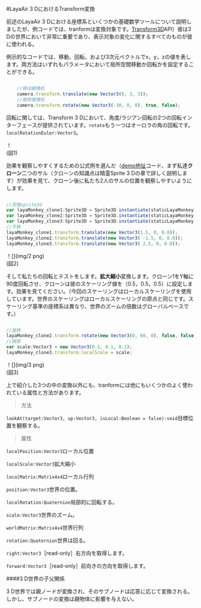 #LayaAir 3 DにおけるTransform変換

前述のLayaAir 3 Dにおける座標系といくつかの基礎数学ツールについて説明しましたが、例コードでは、tranformは変換対象です。[Transform3D](https://layaair.ldc.layabox.com/api2/Chinese/index.html?category=Core&class=laya.d3.core.Transform3D)API）彼は3 Dの世界において非常に重要であり、表示対象の変化に関するすべてのものが彼に使われる。

例示的なコードでは、移動、回転、および3次元ベクトルでx，y，zの値を表します。両方法はいずれもパラメータにおいて局所空間移動か回転かを設定することができる。


```typescript

	//移动摄像机
	camera.transform.translate(new Vector3(0, 3, 3));
	//旋转摄像机
	camera.transform.rotate(new Vector3(-30, 0, 0), true, false);
```


回転に関しては、Transform 3 Dにおいて、角度/ラジアン回転の2つの回転インターフェースが提供されています。`rotate`もう一つはオーロラの角の回転です。`localRotationEuler:Vector3`。

！[](img/1.png)<br/>(図1)

効果を観察しやすくするための公式例を選んだ（[demo地址](https://layaair.ldc.layabox.com/demo2/?language=ch&category=3d&group=Sprite3D&name=TransformDemo)コード、まず私達**クローン**二つのサル（クローンの知識点は精霊Sprite 3 Dの章で詳しく説明します）が効果を見て、クローン後に私たち2人のサルの位置を観察しやすいようにします。


```typescript

//克隆sprite3d
var layaMonkey_clone1:Sprite3D = Sprite3D.instantiate(staticLayaMonkey, _scene, false, new Vector3(0.0, 0, 0.5));
var layaMonkey_clone2:Sprite3D = Sprite3D.instantiate(staticLayaMonkey, _scene, false, new Vector3(0.0, 0, 0.5));
var layaMonkey_clone3:Sprite3D = Sprite3D.instantiate(staticLayaMonkey, _scene, false, new Vector3(0.0, 0, 0.5));
//平移
layaMonkey_clone1.transform.translate(new Vector3(1.5, 0, 0.0));
layaMonkey_clone2.transform.translate(new Vector3( -1.5, 0, 0.0));
layaMonkey_clone3.transform.translate(new Vector3( 2.5, 0, 0.0));
```


！[](img/2 png)<br/>(図2)

そして私たちの回転とテストをします。**拡大縮小**変換します。クローン1をY軸に90度回転させ、クローンは彼のスケーリング値を（0.5，0.5，0.5）に設定します。効果を見てください。（今回のスケーリングはローカルスケーリングを使用しています。世界のスケーリングはローカルスケーリングの原点と同じです。スケーリング基準の座標系は異なり、世界のズームの倍数はグローバルベースです。）


```typescript

//旋转
layaMonkey_clone2.transform.rotate(new Vector3(0, 60, 0), false, false);
//缩放
var scale:Vector3 = new Vector3(0.1, 0.1, 0.1);
layaMonkey_clone3.transform.localScale = scale;
```


！[](img/3 png)<br/>(図3)

上で紹介した3つの中の変換以外にも、tranformには他にもいくつかのよく使われている属性と方法があります。

>方法

`lookAt(target:Vector3, up:Vector3, isLocal:Boolean = false):void`目標位置を観察する。

>属性

`localPosition:Vector3`ローカル位置

`localScale:Vector3`拡大縮小

`localMatrix:Matrix4x4`ローカル行列

`position:Vector3`世界の位置。

`localRotation:Quaternion`局部的に回転する。

`scale:Vector3`世界のズーム。

`worldMatrix:Matrix4x4`世界行列

`rotation:Quaternion`世界は回る。

`right:Vector3`［read-only］右方向を取得します。

`forward:Vector3`［read-only］前向きの方向を取得します。


####3 D世界の子父関係

3 D世界では親ノードが変換され、そのサブノードは応答に応じて変換される。しかし、サブノードの変換は親物体に影響を与えない。